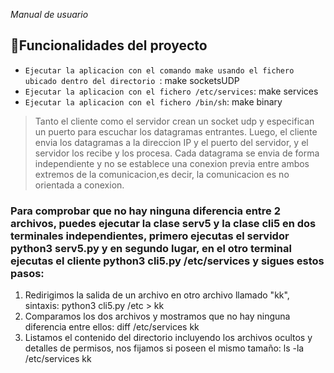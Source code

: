 <em> Manual de usuario </em>

## :hammer:Funcionalidades del proyecto

- `Ejecutar la aplicacion con el comando make usando el fichero ubicado dentro del directorio `: make socketsUDP 
- `Ejecutar la aplicacion con el fichero /etc/services`: make services 
- `Ejecutar la aplicacion con el fichero /bin/sh`: make binary 


<blockquote><p> Tanto el cliente como el servidor crean un socket udp y especifican un puerto para escuchar los datagramas entrantes. Luego, el cliente envia los datagramas a la direccion IP y el puerto del servidor, y el servidor los recibe y los procesa. Cada datagrama se envia de forma independiente y no se establece una conexion previa entre ambos extremos de la comunicacion,es decir, la comunicacion es no orientada a conexion.  </blockquote></p>

<h3>Para comprobar que no hay ninguna diferencia entre 2 archivos, puedes ejecutar la clase serv5 y la clase cli5 en dos terminales independientes, primero ejecutas el servidor <strong> python3 serv5.py </strong> y en segundo lugar, en el otro terminal ejecutas el cliente <strong> python3 cli5.py /etc/services </strong> y sigues estos pasos: </h3>

<ol>
	<li> Redirigimos la salida de un archivo en otro archivo llamado "kk", sintaxis: python3 cli5.py /etc > kk </li>
	<li> Comparamos los dos archivos y mostramos que no hay ninguna diferencia entre ellos: diff /etc/services kk </li>
	<li> Listamos el contenido del directorio incluyendo los archivos ocultos y detalles de permisos, nos fijamos si poseen el mismo tamaño: ls -la /etc/services kk </li>
</ol>






